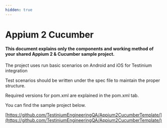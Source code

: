 ```yaml
---
hidden: true
---
```


# Appium 2 Cucumber

#### This document explains only the components and working method of your shared Appium 2 & Cucumber sample project.

The project uses run basic scenarios on Android and iOS for Testinium integration

Test scenarios should be written under the spec file to maintain the proper structure.

Required versions for pom.xml are explained in the pom.xml tab.

You can find the sample project below.

[https://github.com/TestiniumEngineeringQA/Appium2CucumberTemplate/](https://github.com/TestiniumEngineeringQA/Appium2CucumberTemplate/)
